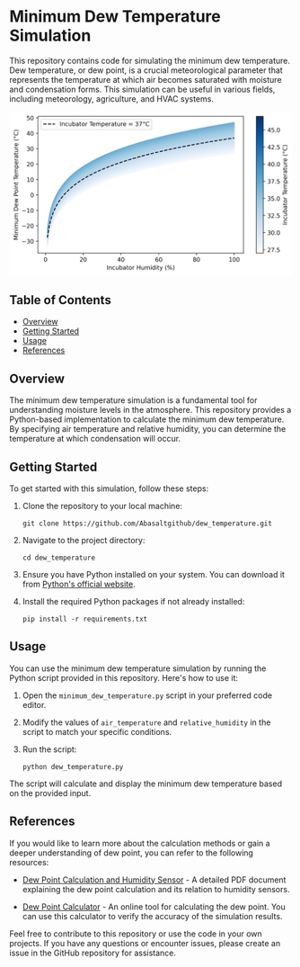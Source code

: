 # Minimum Dew Temperature Simulation

This repository contains code for simulating the minimum dew temperature. Dew temperature, or dew point, is a crucial meteorological parameter that represents the temperature at which air becomes saturated with moisture and condensation forms. This simulation can be useful in various fields, including meteorology, agriculture, and HVAC systems.

![dew_temperature](MinT_RH.png)

## Table of Contents

- [Overview](#overview)
- [Getting Started](#getting-started)
- [Usage](#usage)
- [References](#references)

## Overview

The minimum dew temperature simulation is a fundamental tool for understanding moisture levels in the atmosphere. This repository provides a Python-based implementation to calculate the minimum dew temperature. By specifying air temperature and relative humidity, you can determine the temperature at which condensation will occur.

## Getting Started

To get started with this simulation, follow these steps:

1. Clone the repository to your local machine:

   ```shell
   git clone https://github.com/Abasaltgithub/dew_temperature.git
   ```

2. Navigate to the project directory:

   ```shell
   cd dew_temperature
   ```

3. Ensure you have Python installed on your system. You can download it from [Python's official website](https://www.python.org/downloads/).

4. Install the required Python packages if not already installed:

   ```shell
   pip install -r requirements.txt
   ```

## Usage

You can use the minimum dew temperature simulation by running the Python script provided in this repository. Here's how to use it:
1. Open the `minimum_dew_temperature.py` script in your preferred code editor.
2. Modify the values of `air_temperature` and `relative_humidity` in the script to match your specific conditions.
3. Run the script:

   ```shell
   python dew_temperature.py
   ```

The script will calculate and display the minimum dew temperature based on the provided input.

## References

If you would like to learn more about the calculation methods or gain a deeper understanding of dew point, you can refer to the following resources:

- [Dew Point Calculation and Humidity Sensor](http://irtfweb.ifa.hawaii.edu/~tcs3/tcs3/Misc/Dewpoint_Calculation_Humidity_Sensor_E.pdf) - A detailed PDF document explaining the dew point calculation and its relation to humidity sensors.

- [Dew Point Calculator](https://www.calculator.net/dew-point-calculator.html?airtemperature=37&airtemperatureunit=celsius&humidity=60&dewpoint=&dewpointunit=celsius&x=63&y=22) - An online tool for calculating the dew point. You can use this calculator to verify the accuracy of the simulation results.

Feel free to contribute to this repository or use the code in your own projects. If you have any questions or encounter issues, please create an issue in the GitHub repository for assistance.
